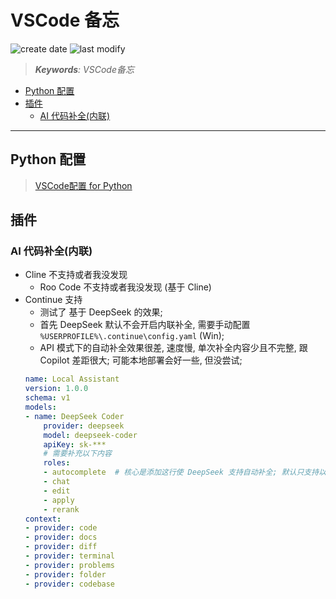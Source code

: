 VSCode 备忘
===
<!--START_SECTION:badge-->
![create date](https://img.shields.io/static/v1?label=create%20date&message=2025-08-08&label_color=gray&color=lightsteelblue&style=flat-square)
![last modify](https://img.shields.io/static/v1?label=last%20modify&message=2025-09-19%2004%3A11%3A35&label_color=gray&color=thistle&style=flat-square)
<!--END_SECTION:badge-->
<!--info
date: 2025-08-08 16:26:03
top: false
draft: false
hidden: false
level: 0
tags: [tool]
-->

> ***Keywords**: VSCode备忘*

<!--START_SECTION:paper_title-->
<!--END_SECTION:paper_title-->

<!--START_SECTION:toc-->
- [Python 配置](#python-配置)
- [插件](#插件)
    - [AI 代码补全(内联)](#ai-代码补全内联)
<!--END_SECTION:toc-->

---

## Python 配置
> [VSCode配置 for Python](VSCode配置-Python.md)

## 插件

### AI 代码补全(内联)

- Cline 不支持或者我没发现
    - Roo Code 不支持或者我没发现 (基于 Cline)
- Continue 支持
    - 测试了 基于 DeepSeek 的效果;
    - 首先 DeepSeek 默认不会开启内联补全, 需要手动配置 `%USERPROFILE%\.continue\config.yaml` (Win);
    - API 模式下的自动补全效果很差, 速度慢, 单次补全内容少且不完整, 跟 Copilot 差距很大; 可能本地部署会好一些, 但没尝试;
    ```yaml
    name: Local Assistant
    version: 1.0.0
    schema: v1
    models:
    - name: DeepSeek Coder
        provider: deepseek
        model: deepseek-coder
        apiKey: sk-***
        # 需要补充以下内容
        roles:
        - autocomplete  # 核心是添加这行使 DeepSeek 支持自动补全; 默认只支持以下 4 种场景;
        - chat
        - edit
        - apply
        - rerank
    context:
    - provider: code
    - provider: docs
    - provider: diff
    - provider: terminal
    - provider: problems
    - provider: folder
    - provider: codebase
    ```
